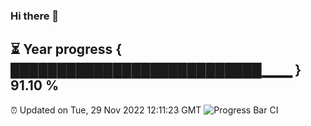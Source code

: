 ### Hi there 👋
⏳ Year progress { ███████████████████████████▁▁▁ } 91.10 %
---
⏰ Updated on Tue, 29 Nov 2022 12:11:23 GMT
![Progress Bar CI](https://github.com/Moyi321/Moyi321/workflows/Progress%20Bar%20CI/badge.svg)
